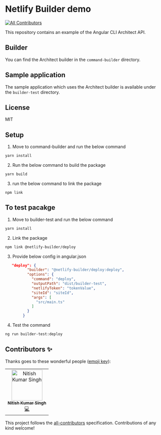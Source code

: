 # Netlify Builder demo
[![All Contributors](https://img.shields.io/badge/all_contributors-1-orange.svg?style=flat-square)](#contributors)

This repository contains an example of the Angular CLI Architect API.

## Builder

You can find the Architect builder in the `command-builder` directory.

## Sample application

The sample application which uses the Architect builder is available under the `builder-test` directory.

## License

MIT


## Setup

1. Move to command-builder and run the below command

```sh
yarn install
```

2. Run the below command to build the package

```sh
yarn build
```

3. run the below command to link the package

```
npm link
```

## To test pacakge

1. Move to builder-test and run the below command

```sh
yarn install
```

2. Link the package

```sh
npm link @netlify-builder/deploy
```

3. Provide below config in angular.json
```json
   "deploy": {
          "builder": "@netlify-builder/deploy:deploy",
          "options": {
            "command": "deploy",
            "outputPath": "dist/builder-test",
            "netlifyToken": "tokenValue",
            "siteId": "siteId",
            "args": [
              "src/main.ts"
            ]
          }
        }
```

4. Test the command

```sh
ng run builder-test:deploy
```
## Contributors ✨

Thanks goes to these wonderful people ([emoji key](https://allcontributors.org/docs/en/emoji-key)):

<!-- ALL-CONTRIBUTORS-LIST:START - Do not remove or modify this section -->
<!-- prettier-ignore -->
<table>
  <tr>
    <td align="center"><a href="https://www.youtube.com/c/NitishKumarSingh"><img src="https://avatars2.githubusercontent.com/u/15886737?v=4" width="100px;" alt="Nitish Kumar Singh"/><br /><sub><b>Nitish Kumar Singh</b></sub></a><br /><a href="https://github.com/ngx-builders/netlify-builder/commits?author=nitishk72" title="Code">💻</a></td>
  </tr>
</table>

<!-- ALL-CONTRIBUTORS-LIST:END -->

This project follows the [all-contributors](https://github.com/all-contributors/all-contributors) specification. Contributions of any kind welcome!